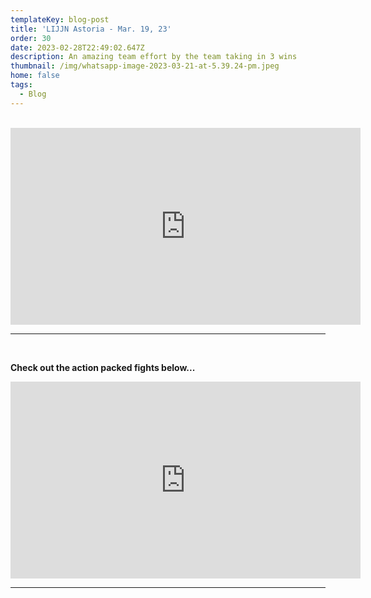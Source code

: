 ```yaml
---
templateKey: blog-post
title: 'LIJJN Astoria - Mar. 19, 23'
order: 30
date: 2023-02-28T22:49:02.647Z
description: An amazing team effort by the team taking in 3 wins
thumbnail: /img/whatsapp-image-2023-03-21-at-5.39.24-pm.jpeg
home: false
tags:
  - Blog
---
```

<br>

<iframe width="560" height="315" src="https://www.youtube.com/embed/6HVJ_bKiXFk" title="YouTube video player" frameborder="0" allow="accelerometer; autoplay; clipboard-write; encrypted-media; gyroscope; picture-in-picture; web-share" allowfullscreen></iframe>

- - -

<br>

**Check out the action packed fights below...** 

<iframe width="560" height="315" src="https://www.youtube.com/embed/videoseries?list=PLdyR8mvQmCdSgSSVj2FcbAg_VSBSaK8-O" title="YouTube video player" frameborder="0" allow="accelerometer; autoplay; clipboard-write; encrypted-media; gyroscope; picture-in-picture; web-share" allowfullscreen></iframe>

<br>

- - -
